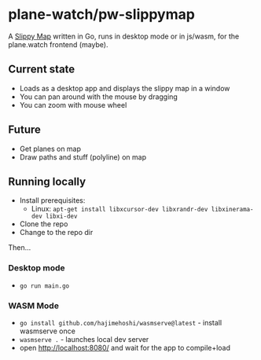 # plane-watch/pw-slippymap

A [Slippy Map](https://wiki.openstreetmap.org/wiki/Slippy_Map) written in Go, runs in desktop mode or in js/wasm, for the plane.watch frontend (maybe).

## Current state

* Loads as a desktop app and displays the slippy map in a window
* You can pan around with the mouse by dragging
* You can zoom with mouse wheel

## Future

* Get planes on map
* Draw paths and stuff (polyline) on map

## Running locally

* Install prerequisites:
  * Linux: `apt-get install libxcursor-dev libxrandr-dev libxinerama-dev libxi-dev`
* Clone the repo
* Change to the repo dir

Then...

### Desktop mode

* `go run main.go`

### WASM Mode

* `go install github.com/hajimehoshi/wasmserve@latest` - install wasmserve once
* `wasmserve .` - launches local dev server
* open [http://localhost:8080/](http://localhost:8080/) and wait for the app to compile+load
